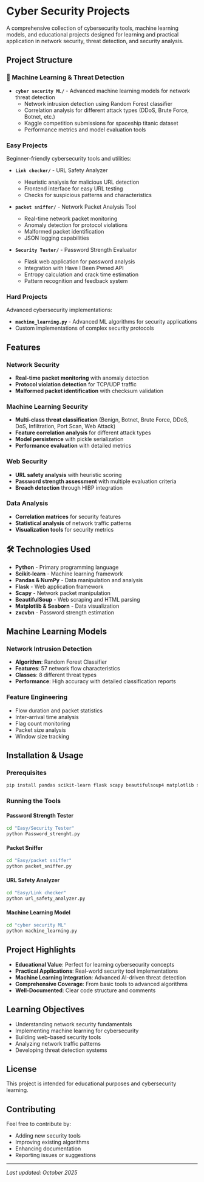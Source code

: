 # Cyber Security Projects

A comprehensive collection of cybersecurity tools, machine learning models, and educational projects designed for learning and practical application in network security, threat detection, and security analysis.

## Project Structure

### 🤖 Machine Learning & Threat Detection
- **`cyber security ML/`** - Advanced machine learning models for network threat detection
  - Network intrusion detection using Random Forest classifier
  - Correlation analysis for different attack types (DDoS, Brute Force, Botnet, etc.)
  - Kaggle competition submissions for spaceship titanic dataset
  - Performance metrics and model evaluation tools

### Easy Projects
Beginner-friendly cybersecurity tools and utilities:

- **`Link checker/`** - URL Safety Analyzer
  - Heuristic analysis for malicious URL detection
  - Frontend interface for easy URL testing
  - Checks for suspicious patterns and characteristics

- **`packet sniffer/`** - Network Packet Analysis Tool
  - Real-time network packet monitoring
  - Anomaly detection for protocol violations
  - Malformed packet identification
  - JSON logging capabilities

- **`Security Tester/`** - Password Strength Evaluator
  - Flask web application for password analysis
  - Integration with Have I Been Pwned API
  - Entropy calculation and crack time estimation
  - Pattern recognition and feedback system

### Hard Projects
Advanced cybersecurity implementations:

- **`machine_learning.py`** - Advanced ML algorithms for security applications
- Custom implementations of complex security protocols

## Features

### Network Security
- **Real-time packet monitoring** with anomaly detection
- **Protocol violation detection** for TCP/UDP traffic
- **Malformed packet identification** with checksum validation

### Machine Learning Security
- **Multi-class threat classification** (Benign, Botnet, Brute Force, DDoS, DoS, Infiltration, Port Scan, Web Attack)
- **Feature correlation analysis** for different attack types
- **Model persistence** with pickle serialization
- **Performance evaluation** with detailed metrics

### Web Security
- **URL safety analysis** with heuristic scoring
- **Password strength assessment** with multiple evaluation criteria
- **Breach detection** through HIBP integration

### Data Analysis
- **Correlation matrices** for security features
- **Statistical analysis** of network traffic patterns
- **Visualization tools** for security metrics

## 🛠️ Technologies Used

- **Python** - Primary programming language
- **Scikit-learn** - Machine learning framework
- **Pandas & NumPy** - Data manipulation and analysis
- **Flask** - Web application framework
- **Scapy** - Network packet manipulation
- **BeautifulSoup** - Web scraping and HTML parsing
- **Matplotlib & Seaborn** - Data visualization
- **zxcvbn** - Password strength estimation

## Machine Learning Models

### Network Intrusion Detection
- **Algorithm**: Random Forest Classifier
- **Features**: 57 network flow characteristics
- **Classes**: 8 different threat types
- **Performance**: High accuracy with detailed classification reports

### Feature Engineering
- Flow duration and packet statistics
- Inter-arrival time analysis
- Flag count monitoring
- Packet size analysis
- Window size tracking

## Installation & Usage

### Prerequisites
```bash
pip install pandas scikit-learn flask scapy beautifulsoup4 matplotlib seaborn zxcvbn requests
```

### Running the Tools

#### Password Strength Tester
```bash
cd "Easy/Security Tester"
python Password_strenght.py
```

#### Packet Sniffer
```bash
cd "Easy/packet sniffer"
python packet_sniffer.py
```

#### URL Safety Analyzer
```bash
cd "Easy/Link checker"
python url_safety_analyzer.py
```

#### Machine Learning Model
```bash
cd "cyber security ML"
python machine_learning.py
```

## Project Highlights

- **Educational Value**: Perfect for learning cybersecurity concepts
- **Practical Applications**: Real-world security tool implementations
- **Machine Learning Integration**: Advanced AI-driven threat detection
- **Comprehensive Coverage**: From basic tools to advanced algorithms
- **Well-Documented**: Clear code structure and comments

## Learning Objectives

- Understanding network security fundamentals
- Implementing machine learning for cybersecurity
- Building web-based security tools
- Analyzing network traffic patterns
- Developing threat detection systems

## License

This project is intended for educational purposes and cybersecurity learning.

## Contributing

Feel free to contribute by:
- Adding new security tools
- Improving existing algorithms
- Enhancing documentation
- Reporting issues or suggestions

---

*Last updated: October 2025*